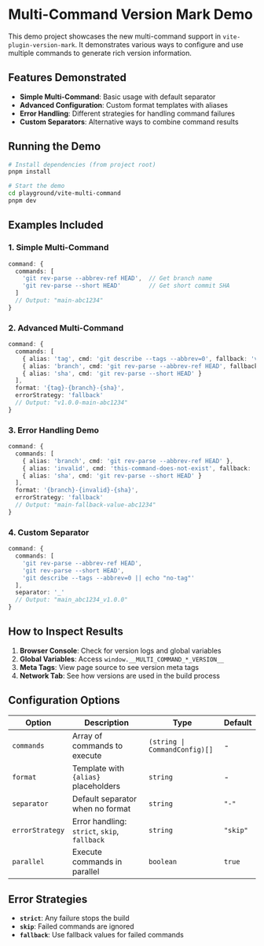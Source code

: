 # Multi-Command Version Mark Demo

This demo project showcases the new multi-command support in `vite-plugin-version-mark`. It demonstrates various ways to configure and use multiple commands to generate rich version information.

## Features Demonstrated

- **Simple Multi-Command**: Basic usage with default separator
- **Advanced Configuration**: Custom format templates with aliases
- **Error Handling**: Different strategies for handling command failures
- **Custom Separators**: Alternative ways to combine command results

## Running the Demo

```bash
# Install dependencies (from project root)
pnpm install

# Start the demo
cd playground/vite-multi-command
pnpm dev
```

## Examples Included

### 1. Simple Multi-Command
```typescript
command: {
  commands: [
    'git rev-parse --abbrev-ref HEAD',  // Get branch name
    'git rev-parse --short HEAD'        // Get short commit SHA
  ]
  // Output: "main-abc1234"
}
```

### 2. Advanced Multi-Command
```typescript
command: {
  commands: [
    { alias: 'tag', cmd: 'git describe --tags --abbrev=0', fallback: 'v0.0.0' },
    { alias: 'branch', cmd: 'git rev-parse --abbrev-ref HEAD', fallback: 'unknown' },
    { alias: 'sha', cmd: 'git rev-parse --short HEAD' }
  ],
  format: '{tag}-{branch}-{sha}',
  errorStrategy: 'fallback'
  // Output: "v1.0.0-main-abc1234"
}
```

### 3. Error Handling Demo
```typescript
command: {
  commands: [
    { alias: 'branch', cmd: 'git rev-parse --abbrev-ref HEAD' },
    { alias: 'invalid', cmd: 'this-command-does-not-exist', fallback: 'fallback-value' },
    { alias: 'sha', cmd: 'git rev-parse --short HEAD' }
  ],
  format: '{branch}-{invalid}-{sha}',
  errorStrategy: 'fallback'
  // Output: "main-fallback-value-abc1234"
}
```

### 4. Custom Separator
```typescript
command: {
  commands: [
    'git rev-parse --abbrev-ref HEAD',
    'git rev-parse --short HEAD',
    'git describe --tags --abbrev=0 || echo "no-tag"'
  ],
  separator: '_'
  // Output: "main_abc1234_v1.0.0"
}
```

## How to Inspect Results

1. **Browser Console**: Check for version logs and global variables
2. **Global Variables**: Access `window.__MULTI_COMMAND_*_VERSION__`
3. **Meta Tags**: View page source to see version meta tags
4. **Network Tab**: See how versions are used in the build process

## Configuration Options

| Option | Description | Type | Default |
| --- | --- | --- | --- |
| `commands` | Array of commands to execute | `(string \| CommandConfig)[]` | - |
| `format` | Template with `{alias}` placeholders | `string` | - |
| `separator` | Default separator when no format | `string` | `"-"` |
| `errorStrategy` | Error handling: `strict`, `skip`, `fallback` | `string` | `"skip"` |
| `parallel` | Execute commands in parallel | `boolean` | `true` |

## Error Strategies

- **`strict`**: Any failure stops the build
- **`skip`**: Failed commands are ignored
- **`fallback`**: Use fallback values for failed commands